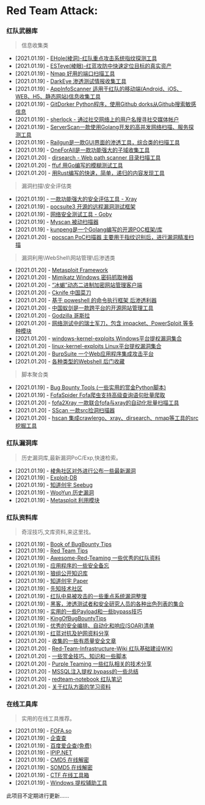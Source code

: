 # Red Team Attack:

### **红队武器库**

> 信息收集类

* [2021.01.19] - [EHole(棱洞)-红队重点攻击系统指纹探测工具](https://github.com/EdgeSecurityTeam/EHole)
* [2021.01.19] - [ESTeye(棱眼)-红蓝攻防中快速定位目标的真实资产](https://github.com/EdgeSecurityTeam/ESTeye)
* [2021.01.19] - [Nmap 好用的端口扫描工具](https://nmap.org/)
* [2021.01.19] - [DarkEye 渗透测试情报收集工具](https://github.com/zsdevX/DarkEye)
* [2021.01.19] - [AppInfoScanner 适用于红队的移动端(Android、iOS、WEB、H5、静态网站)信息收集工具](https://github.com/kelvinBen/AppInfoScanner)
* [2021.01.19] - [GitDorker Python程序，使用Github dorks从Github搜索敏感信息](https://github.com/obheda12/GitDorker)
* [2021.01.19] - [sherlock - 通过社交网络上的用户名搜寻社交媒体帐户](https://github.com/sherlock-project/sherlock)
* [2021.01.19] - [ServerScan一款使用Golang开发的高并发网络扫描、服务探测工具](https://github.com/Adminisme/ServerScan)
* [2021.01.19] - [Railgun是一款GUI界面的渗透工具，综合类的扫描工具](https://github.com/lz520520/railgun)
* [2021.01.19] - [OneForAll是一款功能强大的子域收集工具](https://github.com/shmilylty/OneForAll)
* [2021.01.20] - [dirsearch - Web path scanner 目录扫描工具](https://github.com/maurosoria/dirsearch)
* [2021.01.20] - [ffuf 用Go编写的模糊测试工具](https://github.com/ffuf/ffuf)
* [2021.01.20] - [用Rust编写的快速，简单，递归的内容发现工具](https://github.com/epi052/feroxbuster)

> 漏洞扫描\安全评估类

* [2021.01.19] - [一款功能强大的安全评估工具 - Xray](https://github.com/chaitin/xray)
* [2021.01.19] - [pocsuite3 开源的远程漏洞测试框架](https://github.com/knownsec/pocsuite3)
* [2021.01.19] - [网络安全测试工具 - Goby](https://github.com/gobysec/Goby)
* [2021.01.19] - [Myscan 被动扫描器](https://github.com/amcai/myscan)
* [2021.01.19] - [kunpeng是一个Golang编写的开源POC框架/库](https://github.com/opensec-cn/kunpeng)
* [2021.01.20] - [pocscan PoC扫描器 主要用于指纹识别后，进行漏洞精准扫描](https://github.com/DSO-Lab/pocscan)

> 漏洞利用\WebShell\网站管理\后渗透类

* [2021.01.20] - [Metasploit Framework](https://github.com/rapid7/metasploit-framework)
* [2021.01.20] - [Mimikatz Windows 密码抓取神器](https://github.com/gentilkiwi/mimikatz)
* [2021.01.20] - [“冰蝎”动态二进制加密网站管理客户端](https://github.com/rebeyond/Behinder)
* [2021.01.20] - [Cknife 中国菜刀](https://github.com/Chora10/Cknife)
* [2021.01.20] - [基于 poweshell 的命令执行框架 后渗透利器](https://github.com/EmpireProject/Empire)
* [2021.01.20] - [中国蚁剑是一款跨平台的开源网站管理工具](https://github.com/2Quico/antSword)
* [2021.01.20] - [Godzilla 哥斯拉](https://github.com/BeichenDream/Godzilla)
* [2021.01.20] - [网络测试中的瑞士军刀，包含 impacket、PowerSploit 等多种模块](https://github.com/byt3bl33d3r/CrackMapExec)
* [2021.01.20] - [windows-kernel-exploits Windows平台提权漏洞集合](https://github.com/SecWiki/windows-kernel-exploits)
* [2021.01.20] - [linux-kernel-exploits Linux平台提权漏洞集合](https://github.com/SecWiki/linux-kernel-exploits)
* [2021.01.20] - [BurpSuite 一个Web应用程序集成攻击平台](https://down.52pojie.cn/?query=burpsuite)
* [2021.01.20] - [各种类型的Webshel​​l 后门收藏](https://github.com/xl7dev/WebShell)

> 脚本聚合类

* [2021.01.19] - [Bug Bounty Tools (一些实用的赏金Python脚本)](https://github.com/m4ll0k/Bug-Bounty-Toolz)
* [2021.01.19] - [FofaSpider Fofa爬虫支持高级查询语句批量爬取](https://github.com/KpLi0rn/FofaSpider)
* [2021.01.20] - [fofa2Xray 一款联合fofa与xray的自动化批量扫描工具](https://github.com/piaolin/fofa2Xray)
* [2021.01.20] - [SScan 一款src捡洞扫描器](https://github.com/yhy0/SScan)
* [2021.01.20] - [hscan 集成crawlergo、xray、dirsearch、nmap等工具的src挖掘工具](https://github.com/zongdeiqianxing/hscan)

### **红队漏洞库**

> 历史漏洞库,最新漏洞PoC/Exp,快速检索。

* [2021.01.19] - [棱角社区对外进行公布一些最新漏洞](https://github.com/EdgeSecurityTeam/Vulnerability)
* [2021.01.19] - [Exploit-DB](https://www.exploit-db.com/)
* [2021.01.19] - [知道创宇 Seebug](https://www.seebug.org/)
* [2021.01.19] - [WooYun 历史漏洞](http://wy.zone.ci)
* [2021.01.19] - [Metasploit 利用模块](https://www.rapid7.com/db/)


### **红队资料库**

> 奇淫技巧,文库资料,来这里找。

* [2021.01.19] - [Book of BugBounty Tips](https://gowsundar.gitbook.io/book-of-bugbounty-tips/)
* [2021.01.19] - [Red Team Tips](https://vincentyiu.com/red-team-tips/)
* [2021.01.19] - [Awesome-Red-Teaming 一些优秀的红队资料](https://github.com/yeyintminthuhtut/Awesome-Red-Teaming)
* [2021.01.19] - [应用程序的一些安全备忘](https://0xn3va.gitbook.io/cheat-sheets/)
* [2021.01.19] - [狼组公开知识库](https://wiki.wgpsec.org/knowledge/)
* [2021.01.19] - [知道创宇 Paper](https://paper.seebug.org/)
* [2021.01.19] - [先知技术社区](https://xz.aliyun.com/)
* [2021.01.19] - [红队中易被攻击的一些重点系统漏洞整理](https://github.com/r0eXpeR/redteam_vul)
* [2021.01.19] - [黑客，渗透测试者和安全研究人员的各种出色列表的集合](https://github.com/Hack-with-Github/Awesome-Hacking)
* [2021.01.19] - [实用的一些Payload和一些bypass技巧](https://github.com/swisskyrepo/PayloadsAllTheThings)
* [2021.01.19] - [KingOfBugBountyTips](https://github.com/KingOfBugbounty/KingOfBugBountyTips)
* [2021.01.19] - [优秀的安全编排、自动化和响应(SOAR)清单](https://github.com/correlatedsecurity/Awesome-SOAR)
* [2021.01.19] - [红蓝对抗及护网资料分享](http://hackdig.com/10/hack-181850.htm)
* [2021.01.20] - [收集的一些有质量安全文章](https://github.com/tom0li/collection-document)
* [2021.01.20] - [Red-Team-Infrastructure-Wiki 红队基础建设WIKI](https://github.com/bluscreenofjeff/Red-Team-Infrastructure-Wiki)
* [2021.01.20] - [一些赏金技巧、知识和一些脚本](https://six2dez.gitbook.io/pentest-book/)
* [2021.01.20] - [Purple Teaming 一些红队相关的技术分享](https://www.reddit.com/r/purpleteamsec/)
* [2021.01.20] - [MSSQL注入提权,bypass的一些总结](https://github.com/aleenzz/MSSQL_SQL_BYPASS_WIKI)
* [2021.01.20] - [redteam-notebook 红队笔记](https://github.com/foobarto/redteam-notebook)
* [2021.01.20] - [关于红队方面的学习资料](https://github.com/zhaoweiho/redteam-tips)


### **在线工具库**

> 实用的在线工具推荐。

* [2021.01.19] - [FOFA.so](https://fofa.so/)
* [2021.01.19] - [企查查](https://www.qcc.com/)
* [2021.01.19] - [百度爱企查(免费)](https://aiqicha.baidu.com/)
* [2021.01.19] - [IPIP.NET](https://www.ipip.net/)
* [2021.01.19] - [CMD5 在线解密](https://www.cmd5.com/)
* [2021.01.19] - [SOMD5 在线解密](https://www.somd5.com/)
* [2021.01.19] - [CTF 在线工具箱](http://ctf.ssleye.com/)
* [2021.01.19] - [Windows 提权辅助工具](https://i.hacking8.com/tiquan/)

此项目不定期进行更新......

